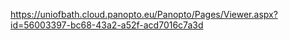 https://uniofbath.cloud.panopto.eu/Panopto/Pages/Viewer.aspx?id=56003397-bc68-43a2-a52f-acd7016c7a3d